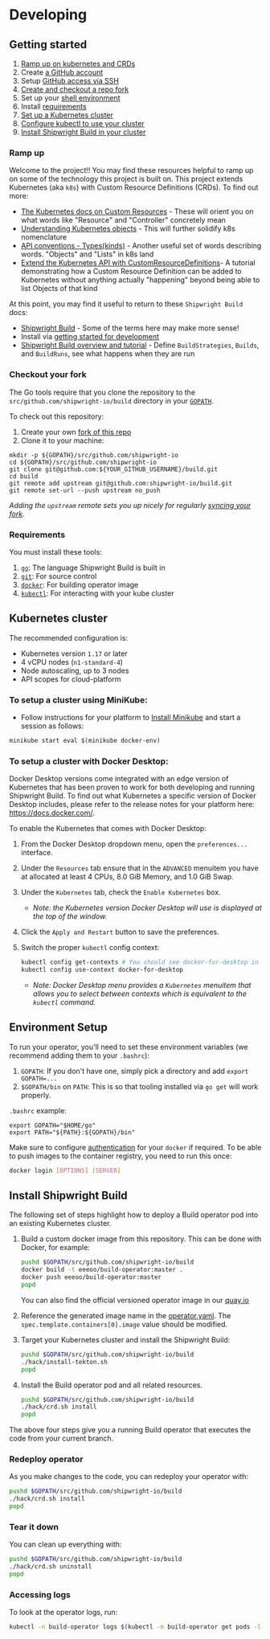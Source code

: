 <!--
Copyright The Shipwright Contributors

SPDX-License-Identifier: Apache-2.0
-->

# Developing

## Getting started

1.  [Ramp up on kubernetes and CRDs](#ramp-up)
1.  Create [a GitHub account](https://github.com/join)
1.  Setup
    [GitHub access via SSH](https://help.github.com/articles/connecting-to-github-with-ssh/)
1.  [Create and checkout a repo fork](#checkout-your-fork)
1.  Set up your [shell environment](#environment-setup)
1.  Install [requirements](#requirements)
1.  [Set up a Kubernetes cluster](#kubernetes-cluster)
1.  [Configure kubectl to use your cluster](https://kubernetes.io/docs/tasks/access-application-cluster/configure-access-multiple-clusters/)
1.  [Install Shipwright Build in your cluster](#install-shipwright-build)

### Ramp up

Welcome to the project!! You may find these resources helpful to ramp up on some
of the technology this project is built on. This project extends Kubernetes (aka
`k8s`) with Custom Resource Definitions (CRDs). To find out more:

-   [The Kubernetes docs on Custom Resources](https://kubernetes.io/docs/concepts/extend-kubernetes/api-extension/custom-resources/) -
    These will orient you on what words like "Resource" and "Controller"
    concretely mean
-   [Understanding Kubernetes objects](https://kubernetes.io/docs/concepts/overview/working-with-objects/kubernetes-objects/) -
    This will further solidify k8s nomenclature
-   [API conventions - Types(kinds)](https://github.com/kubernetes/community/blob/master/contributors/devel/sig-architecture/api-conventions.md#types-kinds) -
    Another useful set of words describing words. "Objects" and "Lists" in k8s
    land
-   [Extend the Kubernetes API with CustomResourceDefinitions](https://kubernetes.io/docs/tasks/access-kubernetes-api/custom-resources/custom-resource-definitions/)-
    A tutorial demonstrating how a Custom Resource Definition can be added to
    Kubernetes without anything actually "happening" beyond being able to list
    Objects of that kind

At this point, you may find it useful to return to these `Shipwright Build` docs:

-   [Shipwright Build](https://github.com/shipwright-io/build/blob/master/README.md) -
    Some of the terms here may make more sense!
-   Install via [getting started for development](#getting-started)
-   [Shipwright Build overview and tutorial](https://github.com/shipwright-io/build/blob/master/docs/README.md) -
    Define `BuildStrategies`, `Builds`, and `BuildRuns`, see what happens when
    they are run

### Checkout your fork

The Go tools require that you clone the repository to the
`src/github.com/shipwright-io/build` directory in your
[`GOPATH`](https://github.com/golang/go/wiki/SettingGOPATH).

To check out this repository:

1.  Create your own
    [fork of this repo](https://help.github.com/articles/fork-a-repo/)
1.  Clone it to your machine:

```shell
mkdir -p ${GOPATH}/src/github.com/shipwright-io
cd ${GOPATH}/src/github.com/shipwright-io
git clone git@github.com:${YOUR_GITHUB_USERNAME}/build.git
cd build
git remote add upstream git@github.com:shipwright-io/build.git
git remote set-url --push upstream no_push
```

_Adding the `upstream` remote sets you up nicely for regularly
[syncing your fork](https://help.github.com/articles/syncing-a-fork/)._

### Requirements

You must install these tools:

1.  [`go`](https://golang.org/doc/install): The language Shipwright Build is
    built in
1.  [`git`](https://help.github.com/articles/set-up-git/): For source control
1.  [`docker`](https://docs.docker.com/get-docker/): For building operator image
1.  [`kubectl`](https://kubernetes.io/docs/tasks/tools/install-kubectl/): For
    interacting with your kube cluster

## Kubernetes cluster

The recommended configuration is:

-   Kubernetes version `1.17` or later
-   4 vCPU nodes (`n1-standard-4`)
-   Node autoscaling, up to 3 nodes
-   API scopes for cloud-platform


### To setup a cluster using MiniKube:

- Follow instructions for your platform to [Install Minikube](https://kubernetes.io/docs/tasks/tools/install-minikube/) and start a session as follows:

```bash
minikube start eval $(minikube docker-env)
```

### To setup a cluster with Docker Desktop:

Docker Desktop versions come integrated with an edge version of Kubernetes that has been proven to work for both developing and running Shipwright Build. To find out what Kubernetes a specific version of Docker Desktop includes, please refer to the release notes for your platform here: https://docs.docker.com/.

To enable the Kubernetes that comes with Docker Desktop:

1.  From the Docker Desktop dropdown menu, open the `preferences...` interface.

1. Under the `Resources` tab ensure that in the `ADVANCED` menuitem you have at allocated at least 4 CPUs, 8.0 GiB Memory, and 1.0 GiB Swap.

1.  Under the `Kubernetes` tab, check the   `Enable Kubernetes` box.

    * *Note: the Kubernetes version Docker Desktop will use is displayed at the top of the window.*

1.  Click the `Apply and Restart` button to save the preferences.

1.  Switch the proper `kubectl` config context:

    ```bash
    kubectl config get-contexts # You should see docker-for-desktop in the previous command output
    kubectl config use-context docker-for-desktop
    ```
    * *Note: Docker Desktop menu provides a `Kubernetes` menuitem that allows you to select between contexts which is equivalent to the `kubectl` command.*

## Environment Setup

To run your operator, you'll need to set these environment variables (we recommend adding them to your `.bashrc`):

1.  `GOPATH`: If you don't have one, simply pick a directory and add `export
    GOPATH=...`
1.  `$GOPATH/bin` on `PATH`: This is so that tooling installed via `go get` will
    work properly.

`.bashrc` example:

```shell
export GOPATH="$HOME/go"
export PATH="${PATH}:${GOPATH}/bin"
```

Make sure to configure
[authentication](https://docs.docker.com/engine/reference/commandline/login/)
for your `docker` if required. To be able to push images to the container registry, you need to run this once:

```sh
docker login [OPTIONS] [SERVER]
```

## Install Shipwright Build

The following set of steps highlight how to deploy a Build operator pod into an existing Kubernetes cluster.

1. Build a custom docker image from this repository. This can be done with Docker, for example:

   ```sh
   pushd $GOPATH/src/github.com/shipwright-io/build
   docker build -t eeeoo/build-operator:master .
   docker push eeeoo/build-operator:master
   popd
   ```

   You can also find the official versioned operator image in our [quay.io](https://quay.io/repository/shipwright/shipwright-operator?tab=tags)

2. Reference the generated image name in the [operator.yaml](deploy/operator.yaml). The `spec.template.containers[0].image` value should be modified.

3. Target your Kubernetes cluster and install the Shipwright Build:

    ```sh
    pushd $GOPATH/src/github.com/shipwright-io/build
    ./hack/install-tekton.sh
    popd
    ```

4. Install the Build operator pod and all related resources.

    ```sh
    pushd $GOPATH/src/github.com/shipwright-io/build
    ./hack/crd.sh install
    popd
    ```

The above four steps give you a running Build operator that executes the code from your current branch.

### Redeploy operator

As you make changes to the code, you can redeploy your operator with:

```sh
pushd $GOPATH/src/github.com/shipwright-io/build
./hack/crd.sh install
popd
```

### Tear it down

You can clean up everything with:

```sh
pushd $GOPATH/src/github.com/shipwright-io/build
./hack/crd.sh uninstall
popd
```

### Accessing logs

To look at the operator logs, run:

```sh
kubectl -n build-operator logs $(kubectl -n build-operator get pods -l name=build-operator -o name)
```

